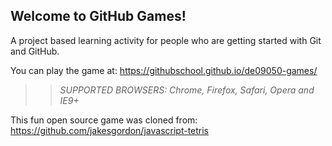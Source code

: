 ## Welcome to GitHub Games!

A project based learning activity for people who are getting started with Git and GitHub.

You can play the game at: https://githubschool.github.io/de09050-games/

>> _*SUPPORTED BROWSERS*: Chrome, Firefox, Safari, Opera and IE9+_

This fun open source game was cloned from: https://github.com/jakesgordon/javascript-tetris
